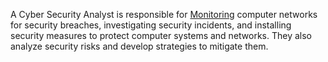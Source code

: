 A Cyber Security Analyst is responsible for [Monitoring](https://infosec-jobs.com/insights/monitoring-explained/) computer networks for security breaches, investigating security incidents, and installing security measures to protect computer systems and networks. They also analyze security risks and develop strategies to mitigate them.